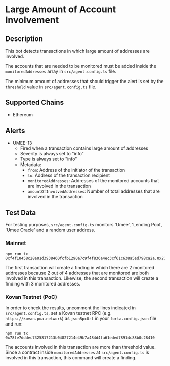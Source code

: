 # Large Amount of Account Involvement

## Description

This bot detects transactions in which large amount of addresses are involved.

The accounts that are needed to be monitored must be added inside the `monitoredAddresses` array in `src/agent.config.ts` file.

The minimum amount of addresses that should trigger the alert is set by the `threshold` value in `src/agent.config.ts` file.

## Supported Chains

- Ethereum

## Alerts

- UMEE-13
  - Fired when a transaction contains large amount of addresses
  - Severity is always set to "info"
  - Type is always set to "info"
  - Metadata:
    - `from`: Address of the initiator of the transaction
    - `to`: Address of the transaction recipient
    - `monitoredAddresses`: Addresses of the monitored accounts that are involved in the transaction
    - `amountOfInvolvedAddresses`: Number of total addresses that are involved in the transaction

## Test Data

For testing purposes, `src/agent.config.ts` monitors 'Umee', 'Lending Pool', 'Umee Oracle' and a random user address.

### Mainnet

```
npm run tx 0xf4f10458c28e01d3938460fcfb1290a7c9f4f836a4ec3cf61c638a5ed798ca2a,0x21e15b1d8ebdf1bc1c40b4ace261fac72648625c0d962819d6a94d0879ad182e
```

The first transaction will create a finding in which there are 2 monitored addresses because 2 out of 4 addresses that are monitored are both involved in this transaction. Likewise, the second transaction will create a finding with 3 monitored addresses.

### Kovan Testnet (PoC)

In order to check the results, uncomment the lines indicated in `src/agent.config.ts`, set a Kovan testnet RPC (e.g.
`https://kovan.poa.network`) as `jsonRpcUrl` in your `forta.config.json` file and run:

```
npm run tx 0x78fe7dddec7325817213b04827214e49b7a484d4fa61eded78914c88b0c28410
```

The accounts involved in this transaction are more than threshold value. Since a contract inside `monitoredAddresses` at `src/agent.config.ts` is involved in this transaction, this command will create a finding.

